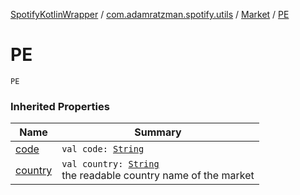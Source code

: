 [SpotifyKotlinWrapper](../../index.md) / [com.adamratzman.spotify.utils](../index.md) / [Market](index.md) / [PE](./-p-e.md)

# PE

`PE`

### Inherited Properties

| Name | Summary |
|---|---|
| [code](code.md) | `val code: `[`String`](https://kotlinlang.org/api/latest/jvm/stdlib/kotlin/-string/index.html) |
| [country](country.md) | `val country: `[`String`](https://kotlinlang.org/api/latest/jvm/stdlib/kotlin/-string/index.html)<br>the readable country name of the market |
